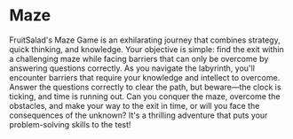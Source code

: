 # Maze

FruitSalad's Maze Game is an exhilarating journey that combines strategy, quick thinking, and knowledge. Your objective is simple: find the exit within a challenging maze while facing barriers that can only be overcome by answering questions correctly. As you navigate the labyrinth, you'll encounter barriers that require your knowledge and intellect to overcome. Answer the questions correctly to clear the path, but beware—the clock is ticking, and time is running out. Can you conquer the maze, overcome the obstacles, and make your way to the exit in time, or will you face the consequences of the unknown? It's a thrilling adventure that puts your problem-solving skills to the test!
